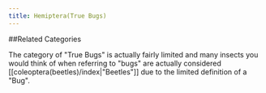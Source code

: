 ```yaml
---
title: Hemiptera(True Bugs)
---
```

##Related Categories

The category of "True Bugs" is actually fairly limited and many insects you would think of when referring to "bugs" are actually considered [[coleoptera(beetles)/index|"Beetles"]] due to the limited definition of a "Bug".
